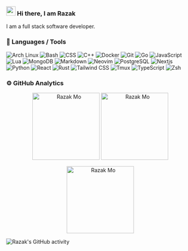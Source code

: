 ### <img src="https://media.giphy.com/media/hvRJCLFzcasrR4ia7z/giphy.gif" width="25px" /> Hi there, I am Razak

<!-- <h1 align='center'>
    <img src='https://raw.githubusercontent.com/MartinHeinz/MartinHeinz/master/wave.gif'
        alt='Waving hand animated gif'
        height='30px'
        width='30px' />
  Hi There, I'm Razak
  <br />
  <img src='https://komarev.com/ghpvc/?username=razak17&color=green&style=for-the-badge'
    alt='Profile Views' />
</h1> -->

I am a full stack software developer.

<!--
I am currently learning Rust.
-->

### 🔧 Languages / Tools

![Arch Linux](https://img.shields.io/badge/Arch%20Linux-1793D1?logo=archlinux&logoColor=fff&style=flat)
![Bash](https://img.shields.io/badge/GNU%20Bash-4EAA25?logo=gnubash&logoColor=fff&style=flat)
![CSS](https://img.shields.io/badge/CSS3-1572B6?logo=css3&logoColor=fff&style=flat)
![C++](https://img.shields.io/badge/C%2B%2B-00599C?logo=cplusplus&logoColor=fff&style=flat)
![Docker](https://img.shields.io/badge/Docker-2496ED?logo=docker&logoColor=fff&style=flat)
![Git](https://img.shields.io/badge/Git-F05032?logo=git&logoColor=fff&style=flat)
![Go](https://img.shields.io/badge/Go-00ADD8?logo=go&logoColor=fff&style=flat)
![JavaScript](https://img.shields.io/badge/JavaScript-F7DF1E?logo=javascript&logoColor=000&style=flat)
![Lua](https://img.shields.io/badge/Lua-2C2D72?logo=lua&logoColor=fff&style=flat)
![MongoDB](https://img.shields.io/badge/MongoDB-47A248?logo=mongodb&logoColor=fff&style=flat)
![Markdown](https://img.shields.io/badge/Markdown-000?logo=markdown&logoColor=fff&style=flat)
![Neovim](https://img.shields.io/badge/Neovim-57A143?logo=neovim&logoColor=fff&style=flat)
![PostgreSQL](https://img.shields.io/badge/PostgreSQL-4169E1?logo=postgresql&logoColor=fff&style=flat)
![Nextjs](https://img.shields.io/badge/Next.js-000?logo=nextdotjs&logoColor=fff&style=flat)
![Python](https://img.shields.io/badge/Python-3776AB?logo=python&logoColor=fff&style=flat)
![React](https://img.shields.io/badge/React-61DAFB?logo=react&logoColor=000&style=flat)
![Rust](https://img.shields.io/badge/Rust-000?logo=rust&logoColor=fff&style=flat)
![Tailwind CSS](https://img.shields.io/badge/Tailwind%20CSS-06B6D4?logo=tailwindcss&logoColor=fff&style=flat)
![Tmux](https://img.shields.io/badge/Tmux-1BB91F?logo=tmux&logoColor=fff&style=flat)
![TypeScript](https://img.shields.io/badge/TypeScript-3178C6?logo=typescript&logoColor=fff&style=flat)
![Zsh](https://img.shields.io/badge/Zsh-F15A24?logo=zsh&logoColor=fff&style=flat)


### ⚙️ GitHub Analytics

<p align="center">
    <img
        height="180em"
        src="https://github-readme-stats.vercel.app/api?username=razak17&include_all_commits=true&show_icons=true&theme=gotham&border_color=2aa889&card_width=500&rank_icon=github&custom_title=GitHub%20Stats&show=prs_merged"
        alt="Razak Mo"
    />
<!--     <img
        height="180em"
        src="https://github-readme-stats-eight-theta.vercel.app/api?username=razak17&show_icons=true&theme=gotham&include_all_commits=true&count_private=true&card_width=500"
        alt="Razak Mo"
    /> -->
    <img
        height="180em"
        src="https://github-readme-stats.vercel.app/api/top-langs/?username=razak17&layout=compact&langs_count=10&theme=gotham&border_color=2aa889&card_width=400&custom_title=Top%20Languages"
        alt="Razak Mo"
    />
</p>

<p align="center">
    <img 
        height="180em" 
        src="https://github-readme-streak-stats.herokuapp.com/?user=razak17&theme=gotham&border=2aa889&stroke=2aa889&card_width=600"
        alt="Razak Mo"
    />
</p>

![Razak's GitHub activity](https://github-readme-activity-graph.vercel.app/graph/?username=razak17&&theme=gotham&border=2aa889&stroke=2aa889&custom_title=Contribution%20Graph)

